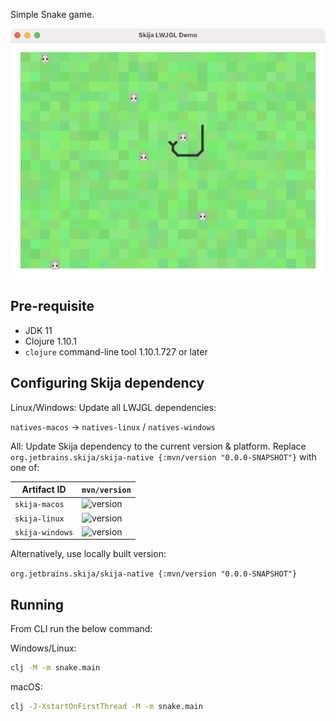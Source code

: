 Simple Snake game.

![](extras/screenshot.png)

## Pre-requisite

- JDK 11
- Clojure 1.10.1
- `clojure` command-line tool 1.10.1.727 or later

## Configuring Skija dependency

Linux/Windows: Update all LWJGL dependencies:

`natives-macos` -> `natives-linux` / `natives-windows`

All: Update Skija dependency to the current version & platform. Replace `org.jetbrains.skija/skija-native {:mvn/version "0.0.0-SNAPSHOT"}` with one of:

Artifact ID         | `mvn/version`
--------------------|-------------
`skija-macos`       | ![version](https://img.shields.io/badge/dynamic/xml?style=flat-square&label=latest&color=success&url=https%3A%2F%2Fpackages.jetbrains.team%2Fmaven%2Fp%2Fskija%2Fmaven%2Forg%2Fjetbrains%2Fskija%2Fskija-macos%2Fmaven-metadata.xml&query=//release)
`skija-linux`       | ![version](https://img.shields.io/badge/dynamic/xml?style=flat-square&label=latest&color=success&url=https%3A%2F%2Fpackages.jetbrains.team%2Fmaven%2Fp%2Fskija%2Fmaven%2Forg%2Fjetbrains%2Fskija%2Fskija-linux%2Fmaven-metadata.xml&query=//release)
`skija-windows`     | ![version](https://img.shields.io/badge/dynamic/xml?style=flat-square&label=latest&color=success&url=https%3A%2F%2Fpackages.jetbrains.team%2Fmaven%2Fp%2Fskija%2Fmaven%2Forg%2Fjetbrains%2Fskija%2Fskija-windows%2Fmaven-metadata.xml&query=//release)

Alternatively, use locally built version:

`org.jetbrains.skija/skija-native {:mvn/version "0.0.0-SNAPSHOT"}`

## Running

From CLI run the below command:

Windows/Linux:

```sh
clj -M -m snake.main
```

macOS:

```sh
clj -J-XstartOnFirstThread -M -m snake.main
```
